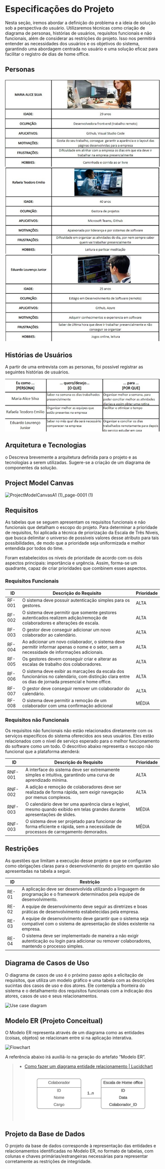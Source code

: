 # Especificações do Projeto


Nesta seção, iremos abordar a definição do problema e a ideia de solução sob a perspectiva do usuário. Utilizaremos técnicas como criação de diagrama de personas, histórias de usuários, requisitos funcionais e não funcionais, além de considerar as restrições do projeto. Isso nos permitirá entender as necessidades dos usuários e os objetivos do sistema, garantindo uma abordagem centrada no usuário e uma solução eficaz para facilitar o registro de dias de home office.

## Personas

<img src="/documentos/img/Persona.jpg">
<img src="/documentos/img/Persona1.jpg">
<img src="/documentos/img/Persona2.jpg">


## Histórias de Usuários

A partir de uma entrevista com as personas, foi possível registrar as seguintes histórias de usuários.

<img src="/documentos/img/historiaUsuario.jpg">


## Arquitetura e Tecnologias

o	Descreva brevemente a arquitetura definida para o projeto e as tecnologias a serem utilizadas. Sugere-se a criação de um diagrama de componentes da solução.

## Project Model Canvas

![ProjectModelCanvasA1 (1)_page-0001 (1)](https://github.com/ICEI-PUC-Minas-PMV-ADS/pmv-ads-2024-1-e5-proj-homeoffice-organizer-t6/assets/103579574/4854aefb-b70c-4737-9a43-7027d1866294)

## Requisitos

As tabelas que se seguem apresentam os requisitos funcionais e não funcionais que detalham o escopo do projeto. Para determinar a prioridade de requisitos, foi aplicada a técnica de priorização da Escala de Três Níveis, que busca delimitar o universo de possíveis valores desse atributo para tais possibilidades, de modo que a prioridade seja uniformizada e melhor entendida por todos do time.

Foram estabelecidos os níveis de prioridade de acordo com os dois aspectos principais: importância e urgência. Assim, forma-se um quadrante, capaz de criar prioridades que combinem esses aspectos.


### Requisitos Funcionais

| ID   | Descrição do Requisito  | Prioridade |
|------|-----------------------------------------|----|
|RF-001| O sistema deve possuir autenticação simples para os gestores. | ALTA |
|RF-002| O sistema deve permitir que somente gestores autenticados realizem adição/remoção de colaboradores e alterações de escala. | ALTA |
|RF-003| O gestor deve conseguir adicionar um novo colaborador ao calendário. | ALTA |
|RF-004| Ao adicionar um novo colaborador, o sistema deve permitir informar apenas o nome e o setor, sem a necessidade de informações adicionais. | ALTA |
|RF-005| Os gestores devem conseguir criar e alterar as escalas de trabalho dos colaboradores. | ALTA | 
|RF-006| O sistema deve exibir as marcações da escala dos funcionários no calendário, com distinção clara entre os dias de jornada presencial e home office. | ALTA |
|RF-007| O gestor deve conseguir remover um colaborador do calendário. | ALTA |
|RF-008| O sistema deve permitir a remoção de um colaborador com uma confirmação adicional | MÉDIA |



### Requisitos não Funcionais
Os requisitos não funcionais não estão relacionados diretamente com os serviços específicos do sistema oferecidos aos seus usuários. Eles estão relacionados com o nível de serviço esperado para o melhor funcionamento do software como um todo. O descritivo abaixo representa o escopo não funcional que a plataforma atenderá:

| ID    | Descrição do Requisito  |Prioridade |
|-------|-------------------------|----|
|RNF-001| A interface do sistema deve ser extremamente simples e intuitiva, garantindo uma curva de aprendizado mínima. | ALTA |
|RNF-002| A adição e remoção de colaboradores deve ser realizada de forma rápida, sem exigir navegação por menus complexos. | ALTA |
|RNF-003| O calendário deve ter uma aparência clara e legível, mesmo quando exibido em telas grandes durante apresentações de slides. | MÉDIA |
|RNF-003| O sistema deve ser projetado para funcionar de forma eficiente e rápida, sem a necessidade de processos de carregamento demorados. | MÉDIA |


## Restrições

As questões que limitam a execução desse projeto e que se configuram como obrigações claras para o desenvolvimento do projeto em questão são apresentadas na tabela a seguir.

|ID| Restrição                                             |
|--|-------------------------------------------------------|
|RE-01| A aplicação deve ser desenvolvida utilizando a linguagem de programação e o framework determinados pela equipe de desenvolvimento. |
|RE-02| A equipe de desenvolvimento deve seguir as diretrizes e boas práticas de desenvolvimento estabelecidas pela empresa. |
|RE-03| A equipe de desenvolvimento deve garantir que o sistema seja compatível com o sistema de apresentação de slides existente na empresa. |
|RE-04| O sistema deve ser implementado de maneira a não exigir autenticação ou login para adicionar ou remover colaboradores, mantendo o processo simples. |

## Diagrama de Casos de Uso

O diagrama de casos de uso é o próximo passo após a elicitação de requisitos, que utiliza um modelo gráfico e uma tabela com as descrições sucintas dos casos de uso e dos atores. Ele contempla a fronteira do sistema e o detalhamento dos requisitos funcionais com a indicação dos atores, casos de uso e seus relacionamentos. 

![Use case diagram](https://github.com/ICEI-PUC-Minas-PMV-ADS/pmv-ads-2024-1-e5-proj-homeoffice-organizer-t6/assets/103579574/31c4a971-9815-46bf-8f83-99a3fba55e06)

## Modelo ER (Projeto Conceitual)

O Modelo ER representa através de um diagrama como as entidades (coisas, objetos) se relacionam entre si na aplicação interativa.

![Flowchart](https://github.com/ICEI-PUC-Minas-PMV-ADS/pmv-ads-2024-1-e5-proj-homeoffice-organizer-t6/assets/103579574/dc9fd6ee-1d2e-464b-ba04-d128f0550da0)

A referência abaixo irá auxiliá-lo na geração do artefato “Modelo ER”.

> - [Como fazer um diagrama entidade relacionamento | Lucidchart](https://www.lucidchart.com/pages/pt/como-fazer-um-diagrama-entidade-relacionamento)
![Modelo ER](img/Modelo_ER.png)

## Projeto da Base de Dados

O projeto da base de dados corresponde à representação das entidades e relacionamentos identificadas no Modelo ER, no formato de tabelas, com colunas e chaves primárias/estrangeiras necessárias para representar corretamente as restrições de integridade.
